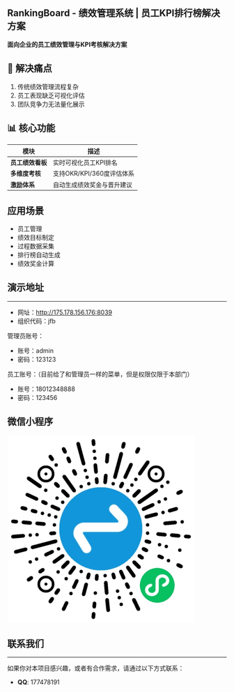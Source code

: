 
## RankingBoard - 绩效管理系统 | 员工KPI排行榜解决方案

**面向企业的员工绩效管理与KPI考核解决方案**

## 🎯 解决痛点
1. 传统绩效管理流程复杂
2. 员工表现缺乏可视化评估
3. 团队竞争力无法量化展示

## 📊 核心功能
| 模块          | 描述                          |
|---------------|-----------------------------|
| **员工绩效看板** | 实时可视化员工KPI排名         |
| **多维度考核**  | 支持OKR/KPI/360度评估体系     |
| **激励体系**    | 自动生成绩效奖金与晋升建议    |

## 应用场景

* 员工管理
* 绩效目标制定
* 过程数据采集
* 排行榜自动生成
* 绩效奖金计算

## 演示地址
------
* 网址：http://175.178.156.176:8039
* 组织代码：jfb

管理员账号：

* 账号：admin
* 密码：123123

员工账号：（目前给了和管理员一样的菜单，但是权限仅限于本部门）

* 账号：18012348888
* 密码：123456

## 微信小程序
![微信小程序二维码](./images/qr.jpg)



## 联系我们
------
如果你对本项目感兴趣，或者有合作需求，请通过以下方式联系：

- **QQ**: 177478191
